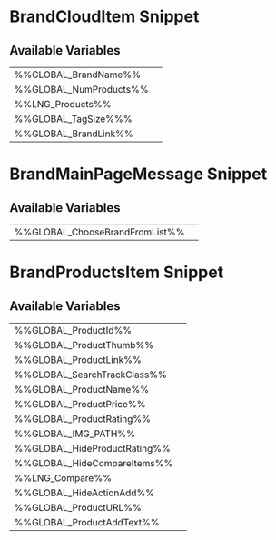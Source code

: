 # <span class="jumptarget"> BrandCloudItem Snippet </span>

## <span class="jumptarget"> Available Variables </span>
|||
|---|---|
| %%GLOBAL_BrandName%% |
| %%GLOBAL_NumProducts%% |
| %%LNG_Products%% |
| %%GLOBAL_TagSize%%% |
| %%GLOBAL_BrandLink%% |

# <span class="jumptarget"> BrandMainPageMessage Snippet </span>

## <span class="jumptarget"> Available Variables </span>
|||
|---|---|
| %%GLOBAL_ChooseBrandFromList%% |

# <span class="jumptarget"> BrandProductsItem Snippet </span>

## <span class="jumptarget"> Available Variables </span>
|||
|---|---|
| %%GLOBAL_ProductId%% |
| %%GLOBAL_ProductThumb%% |
| %%GLOBAL_ProductLink%% |
| %%GLOBAL_SearchTrackClass%% |
| %%GLOBAL_ProductName%% |
| %%GLOBAL_ProductPrice%% |
| %%GLOBAL_ProductRating%% |
| %%GLOBAL_IMG_PATH%% |
| %%GLOBAL_HideProductRating%% |
| %%GLOBAL_HideCompareItems%% |
| %%LNG_Compare%% |
| %%GLOBAL_HideActionAdd%% |
| %%GLOBAL_ProductURL%% |
| %%GLOBAL_ProductAddText%% |
